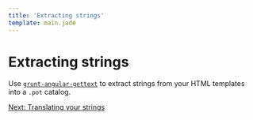 ```yaml
---
title: 'Extracting strings'
template: main.jade
---
```


# Extracting strings

Use [`grunt-angular-gettext`](https://github.com/rubenv/grunt-angular-gettext) to extract strings from your HTML templates into a `.pot` catalog.

<a href="/dev-guide/translate/" class="btn btn-primary">Next: Translating your strings</a>
